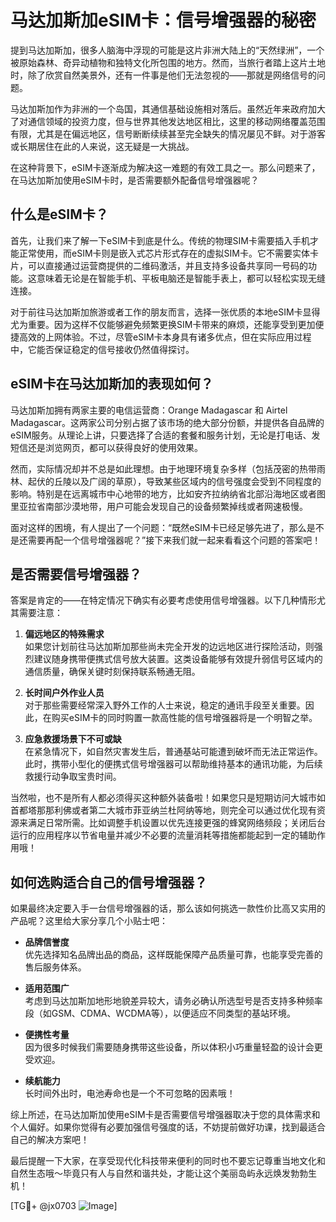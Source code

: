 # 马达加斯加eSIM卡：信号增强器的秘密

提到马达加斯加，很多人脑海中浮现的可能是这片非洲大陆上的“天然绿洲”，一个被原始森林、奇异动植物和独特文化所包围的地方。然而，当旅行者踏上这片土地时，除了欣赏自然美景外，还有一件事是他们无法忽视的——那就是网络信号的问题。

马达加斯加作为非洲的一个岛国，其通信基础设施相对落后。虽然近年来政府加大了对通信领域的投资力度，但与世界其他发达地区相比，这里的移动网络覆盖范围有限，尤其是在偏远地区，信号断断续续甚至完全缺失的情况屡见不鲜。对于游客或长期居住在此的人来说，这无疑是一大挑战。

在这种背景下，eSIM卡逐渐成为解决这一难题的有效工具之一。那么问题来了，在马达加斯加使用eSIM卡时，是否需要额外配备信号增强器呢？

## 什么是eSIM卡？

首先，让我们来了解一下eSIM卡到底是什么。传统的物理SIM卡需要插入手机才能正常使用，而eSIM卡则是嵌入式芯片形式存在的虚拟SIM卡。它不需要实体卡片，可以直接通过运营商提供的二维码激活，并且支持多设备共享同一号码的功能。这意味着无论是在智能手机、平板电脑还是智能手表上，都可以轻松实现无缝连接。

对于前往马达加斯加旅游或者工作的朋友而言，选择一张优质的本地eSIM卡显得尤为重要。因为这样不仅能够避免频繁更换SIM卡带来的麻烦，还能享受到更加便捷高效的上网体验。不过，尽管eSIM卡本身具有诸多优点，但在实际应用过程中，它能否保证稳定的信号接收仍然值得探讨。

## eSIM卡在马达加斯加的表现如何？

马达加斯加拥有两家主要的电信运营商：Orange Madagascar 和 Airtel Madagascar。这两家公司分别占据了该市场的绝大部分份额，并提供各自品牌的eSIM服务。从理论上讲，只要选择了合适的套餐和服务计划，无论是打电话、发短信还是浏览网页，都可以获得良好的使用效果。

然而，实际情况却并不总是如此理想。由于地理环境复杂多样（包括茂密的热带雨林、起伏的丘陵以及广阔的草原），导致某些区域内的信号强度会受到不同程度的影响。特别是在远离城市中心地带的地方，比如安齐拉纳纳省北部沿海地区或者图里亚拉省南部沙漠地带，用户可能会发现自己的设备频繁掉线或者网速极慢。

面对这样的困境，有人提出了一个问题：“既然eSIM卡已经足够先进了，那么是不是还需要再配一个信号增强器呢？”接下来我们就一起来看看这个问题的答案吧！

## 是否需要信号增强器？

答案是肯定的——在特定情况下确实有必要考虑使用信号增强器。以下几种情形尤其需要注意：

1. **偏远地区的特殊需求**  
   如果您计划前往马达加斯加那些尚未完全开发的边远地区进行探险活动，则强烈建议随身携带便携式信号放大装置。这类设备能够有效提升弱信号区域内的通信质量，确保关键时刻保持联系畅通无阻。

2. **长时间户外作业人员**  
   对于那些需要经常深入野外工作的人士来说，稳定的通讯手段至关重要。因此，在购买eSIM卡的同时购置一款高性能的信号增强器将是一个明智之举。

3. **应急救援场景下不可或缺**  
   在紧急情况下，如自然灾害发生后，普通基站可能遭到破坏而无法正常运作。此时，携带小型化的便携式信号增强器可以帮助维持基本的通讯功能，为后续救援行动争取宝贵时间。

当然啦，也不是所有人都必须得买这种额外装备啦！如果您只是短期访问大城市如首都塔那那利佛或者第二大城市菲亚纳兰杜阿纳等地，则完全可以通过优化现有资源来满足日常所需。比如调整手机设置以优先连接更强的蜂窝网络频段；关闭后台运行的应用程序以节省电量并减少不必要的流量消耗等措施都能起到一定的辅助作用哦！

## 如何选购适合自己的信号增强器？

如果最终决定要入手一台信号增强器的话，那么该如何挑选一款性价比高又实用的产品呢？这里给大家分享几个小贴士吧：

- **品牌信誉度**  
  优先选择知名品牌出品的商品，这样既能保障产品质量可靠，也能享受完善的售后服务体系。
  
- **适用范围广**  
  考虑到马达加斯加地形地貌差异较大，请务必确认所选型号是否支持多种频率段（如GSM、CDMA、WCDMA等），以便适应不同类型的基站环境。
  
- **便携性考量**  
  因为很多时候我们需要随身携带这些设备，所以体积小巧重量轻盈的设计会更受欢迎。
  
- **续航能力**  
  长时间外出时，电池寿命也是一个不可忽略的因素哦！

综上所述，在马达加斯加使用eSIM卡是否需要信号增强器取决于您的具体需求和个人偏好。如果你觉得有必要加强信号强度的话，不妨提前做好功课，找到最适合自己的解决方案吧！

最后提醒一下大家，在享受现代化科技带来便利的同时也不要忘记尊重当地文化和自然生态哦～毕竟只有人与自然和谐共处，才能让这个美丽岛屿永远焕发勃勃生机！

[TG💪+ @jx0703 ![Image](https://github.com/user-attachments/assets/dbca1d08-cadb-493c-b0ec-ad6f7a83f270)]